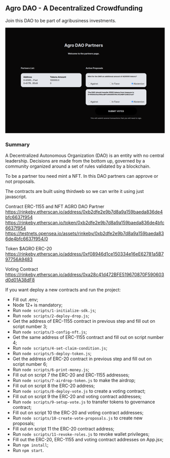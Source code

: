## Agro DAO - A Decentralized Crowdfunding
Join this DAO to be part of agribusiness investments.

![ProjectImage!](public/agro-dao.png)

### Summary

A Decentralized Autonomous Organization (DAO) is an entity with no central leadership. Decisions are made from the bottom up, governed by a community organized around a set of rules validated by a blockchain.

To be a partner tou need mint a NFT.
In this DAO partners can approve or not proposals.

The contracts are built using thirdweb so we can write it using just javascript.

Contract ERC-1155 and NFT AGRO DAO Partner
https://rinkeby.etherscan.io/address/0xb2dfe2e9b7d8a9a159baeda836de4bfc6637f954
https://rinkeby.etherscan.io/token/0xb2dfe2e9b7d8a9a159baeda836de4bfc6637f954
https://testnets.opensea.io/assets/rinkeby/0xb2dfe2e9b7d8a9a159baeda836de4bfc6637f954/0

Token $AGRO ERC-20
https://rinkeby.etherscan.io/address/0xf08946d1ce150334e16eE62781a5B797756A9483

Voting Contract
https://rinkeby.etherscan.io/address/0xa28c41d472BFE519670870F590603d0d01A38dF8

If you want deploy a new contracts and run the project:

- Fill out .env;
- Node 12+ is mandatory;
- Run `node scripts/1-initialize-sdk.js`;
- Run `node scripts/2-deploy-drop.js`;
- Get the address of ERC-1155 contract in previous step and fill out on script number 3;
- Run `node scripts/3-config-nft.js`;
- Get the same address of ERC-1155 contract and fill out on script number 4;
- Run `node scripts/4-set-claim-condition.js`;
- Run `node scripts/5-deploy-token.js`;
- Get the address of ERC-20 contract in previous step and fill out on script number 6;
- Run `node scripts/6-print-money.js`;
- Fill out on script 7 the ERC-20 and ERC-1155 addresses;
- Run `node scripts/7-airdrop-token.js` to make the airdrop;
- Fill out on script 8 the ERC-20 address;
- Run `node scripts/8-deploy-vote.js` to create a voting contract;
- Fill out on script 9 the ERC-20 and voting contract addresses;
- Run `node scripts/9-setup-vote.js` to transfer tokens to governance contract;
- Fill out on script 10 the ERC-20 and voting contract addresses;
- Run `node scripts/10-create-vote-proposals.js` to create new proposals;
- Fill out on script 11 the ERC-20 contract address;
- Run `node scripts/11-revoke-roles.js` to revoke wallet privileges;
- Fill out the ERC-20, ERC-1155 and voting contract addresses on App.jsx;
- Run `npm install`;
- Run `npm start`.
